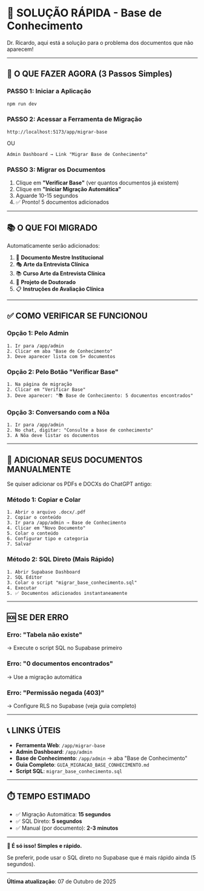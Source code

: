 # 🚀 SOLUÇÃO RÁPIDA - Base de Conhecimento

Dr. Ricardo, aqui está a solução para o problema dos documentos que não aparecem!

---

## 🎯 O QUE FAZER AGORA (3 Passos Simples)

### **PASSO 1: Iniciar a Aplicação**

```bash
npm run dev
```

### **PASSO 2: Acessar a Ferramenta de Migração**

```
http://localhost:5173/app/migrar-base
```

OU

```
Admin Dashboard → Link "Migrar Base de Conhecimento"
```

### **PASSO 3: Migrar os Documentos**

1. Clique em **"Verificar Base"** (ver quantos documentos já existem)
2. Clique em **"Iniciar Migração Automática"**
3. Aguarde 10-15 segundos
4. ✅ Pronto! 5 documentos adicionados

---

## 📚 O QUE FOI MIGRADO

Automaticamente serão adicionados:

1. 📘 **Documento Mestre Institucional**
2. 🎭 **Arte da Entrevista Clínica**
3. 📚 **Curso Arte da Entrevista Clínica**
4. 🔬 **Projeto de Doutorado**
5. 📋 **Instruções de Avaliação Clínica**

---

## ✅ COMO VERIFICAR SE FUNCIONOU

### **Opção 1: Pelo Admin**

```
1. Ir para /app/admin
2. Clicar em aba "Base de Conhecimento"
3. Deve aparecer lista com 5+ documentos
```

### **Opção 2: Pelo Botão "Verificar Base"**

```
1. Na página de migração
2. Clicar em "Verificar Base"
3. Deve aparecer: "📚 Base de Conhecimento: 5 documentos encontrados"
```

### **Opção 3: Conversando com a Nôa**

```
1. Ir para /app/admin
2. No chat, digitar: "Consulte a base de conhecimento"
3. A Nôa deve listar os documentos
```

---

## 📁 ADICIONAR SEUS DOCUMENTOS MANUALMENTE

Se quiser adicionar os PDFs e DOCXs do ChatGPT antigo:

### **Método 1: Copiar e Colar**

```
1. Abrir o arquivo .docx/.pdf
2. Copiar o conteúdo
3. Ir para /app/admin → Base de Conhecimento
4. Clicar em "Novo Documento"
5. Colar o conteúdo
6. Configurar tipo e categoria
7. Salvar
```

### **Método 2: SQL Direto (Mais Rápido)**

```
1. Abrir Supabase Dashboard
2. SQL Editor
3. Colar o script "migrar_base_conhecimento.sql"
4. Executar
5. ✅ Documentos adicionados instantaneamente
```

---

## 🆘 SE DER ERRO

### **Erro: "Tabela não existe"**

→ Execute o script SQL no Supabase primeiro

### **Erro: "0 documentos encontrados"**

→ Use a migração automática

### **Erro: "Permissão negada (403)"**

→ Configure RLS no Supabase (veja guia completo)

---

## 📞 LINKS ÚTEIS

- **Ferramenta Web**: `/app/migrar-base`
- **Admin Dashboard**: `/app/admin`
- **Base de Conhecimento**: `/app/admin` → aba "Base de Conhecimento"
- **Guia Completo**: `GUIA_MIGRACAO_BASE_CONHECIMENTO.md`
- **Script SQL**: `migrar_base_conhecimento.sql`

---

## ⏱️ TEMPO ESTIMADO

- ✅ Migração Automática: **15 segundos**
- ✅ SQL Direto: **5 segundos**
- ✅ Manual (por documento): **2-3 minutos**

---

**🎉 É só isso! Simples e rápido.**

Se preferir, pode usar o SQL direto no Supabase que é mais rápido ainda (5 segundos).

---

**Última atualização**: 07 de Outubro de 2025
